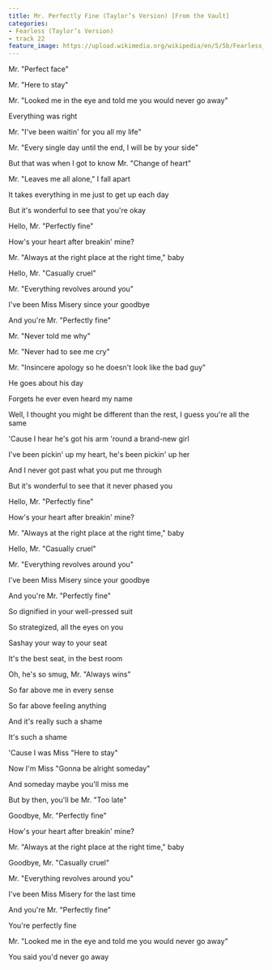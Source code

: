 ```yaml
---
title: Mr. Perfectly Fine (Taylor’s Version) [From the Vault]
categories:
- Fearless (Taylor’s Version)
- track 22
feature_image: https://upload.wikimedia.org/wikipedia/en/5/5b/Fearless_%28Taylor%27s_Version%29_%282021_album_cover%29_by_Taylor_Swift.png
--- 
```

Mr. "Perfect face"

Mr. "Here to stay"

Mr. "Looked me in the eye and told me you would never go away"

Everything was right

Mr. "I've been waitin' for you all my life"

Mr. "Every single day until the end, I will be by your side"

But that was when I got to know Mr. "Change of heart"

Mr. "Leaves me all alone," I fall apart

It takes everything in me just to get up each day

But it's wonderful to see that you're okay

Hello, Mr. "Perfectly fine"

How's your heart after breakin' mine?

Mr. "Always at the right place at the right time," baby

Hello, Mr. "Casually cruel"

Mr. "Everything revolves around you"

I've been Miss Misery since your goodbye

And you're Mr. "Perfectly fine"

Mr. "Never told me why"

Mr. "Never had to see me cry"

Mr. "Insincere apology so he doesn't look like the bad guy"

He goes about his day

Forgets he ever even heard my name

Well, I thought you might be different than the rest, I guess you're all the same

'Cause I hear he's got his arm 'round a brand-new girl

I've been pickin' up my heart, he's been pickin' up her

And I never got past what you put me through

But it's wonderful to see that it never phased you

Hello, Mr. "Perfectly fine"

How's your heart after breakin' mine?

Mr. "Always at the right place at the right time," baby

Hello, Mr. "Casually cruel"

Mr. "Everything revolves around you"

I've been Miss Misery since your goodbye

And you're Mr. "Perfectly fine"

So dignified in your well-pressed suit

So strategized, all the eyes on you

Sashay your way to your seat

It's the best seat, in the best room

Oh, he's so smug, Mr. "Always wins"

So far above me in every sense

So far above feeling anything

And it's really such a shame

It's such a shame

'Cause I was Miss "Here to stay"

Now I'm Miss "Gonna be alright someday"

And someday maybe you'll miss me

But by then, you'll be Mr. "Too late"

Goodbye, Mr. "Perfectly fine"

How's your heart after breakin' mine?

Mr. "Always at the right place at the right time," baby

Goodbye, Mr. "Casually cruel"

Mr. "Everything revolves around you"

I've been Miss Misery for the last time

And you're Mr. "Perfectly fine"

You're perfectly fine

Mr. "Looked me in the eye and told me you would never go away"

You said you'd never go away